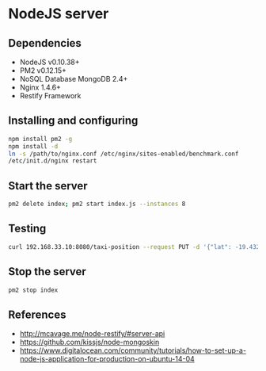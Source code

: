 # NodeJS server

## Dependencies
* NodeJS v0.10.38+
* PM2 v0.12.15+
* NoSQL Database MongoDB 2.4+
* Nginx 1.4.6+
* Restify Framework

## Installing and configuring
```bash
npm install pm2 -g
npm install -d
ln -s /path/to/nginx.conf /etc/nginx/sites-enabled/benchmark.conf
/etc/init.d/nginx restart
```

## Start the server
```bash
pm2 delete index; pm2 start index.js --instances 8
```

## Testing
```bash
curl 192.168.33.10:8080/taxi-position --request PUT -d '{"lat": -19.432608, "long": -99.133208}' -H 'Accept: application/json' -H 'Content-type: application/json'
```

## Stop the server
```bash
pm2 stop index
```

## References
* http://mcavage.me/node-restify/#server-api
* https://github.com/kissjs/node-mongoskin
* https://www.digitalocean.com/community/tutorials/how-to-set-up-a-node-js-application-for-production-on-ubuntu-14-04